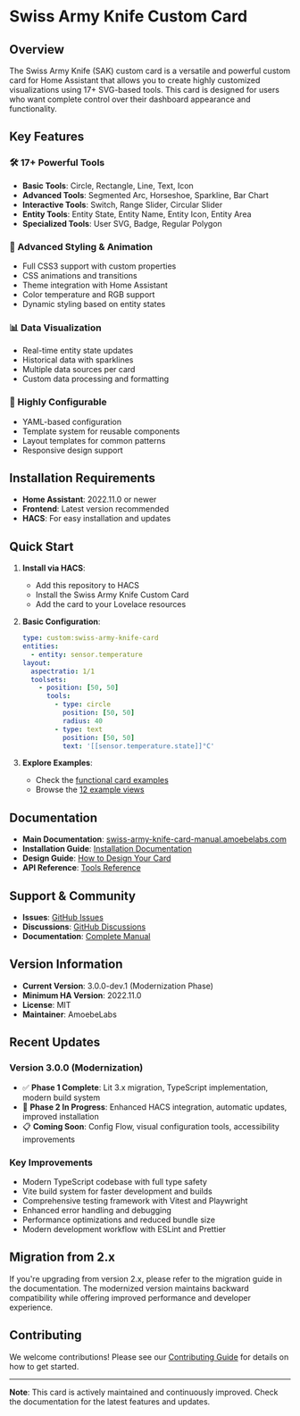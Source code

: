 # Swiss Army Knife Custom Card

## Overview

The Swiss Army Knife (SAK) custom card is a versatile and powerful custom card for Home Assistant that allows you to create highly customized visualizations using 17+ SVG-based tools. This card is designed for users who want complete control over their dashboard appearance and functionality.

## Key Features

### 🛠️ 17+ Powerful Tools

- **Basic Tools**: Circle, Rectangle, Line, Text, Icon
- **Advanced Tools**: Segmented Arc, Horseshoe, Sparkline, Bar Chart
- **Interactive Tools**: Switch, Range Slider, Circular Slider
- **Entity Tools**: Entity State, Entity Name, Entity Icon, Entity Area
- **Specialized Tools**: User SVG, Badge, Regular Polygon

### 🎨 Advanced Styling & Animation

- Full CSS3 support with custom properties
- CSS animations and transitions
- Theme integration with Home Assistant
- Color temperature and RGB support
- Dynamic styling based on entity states

### 📊 Data Visualization

- Real-time entity state updates
- Historical data with sparklines
- Multiple data sources per card
- Custom data processing and formatting

### 🔧 Highly Configurable

- YAML-based configuration
- Template system for reusable components
- Layout templates for common patterns
- Responsive design support

## Installation Requirements

- **Home Assistant**: 2022.11.0 or newer
- **Frontend**: Latest version recommended
- **HACS**: For easy installation and updates

## Quick Start

1. **Install via HACS**:
   - Add this repository to HACS
   - Install the Swiss Army Knife Custom Card
   - Add the card to your Lovelace resources

2. **Basic Configuration**:

   ```yaml
   type: custom:swiss-army-knife-card
   entities:
     - entity: sensor.temperature
   layout:
     aspectratio: 1/1
     toolsets:
       - position: [50, 50]
         tools:
           - type: circle
             position: [50, 50]
             radius: 40
           - type: text
             position: [50, 50]
             text: '[[sensor.temperature.state]]°C'
   ```

3. **Explore Examples**:
   - Check the [functional card examples](https://swiss-army-knife-card-manual.amoebelabs.com/design/example-set-functional-cards/)
   - Browse the [12 example views](https://swiss-army-knife-card-manual.amoebelabs.com/examples/introduction/)

## Documentation

- **Main Documentation**: [swiss-army-knife-card-manual.amoebelabs.com](https://swiss-army-knife-card-manual.amoebelabs.com/)
- **Installation Guide**: [Installation Documentation](https://swiss-army-knife-card-manual.amoebelabs.com/start/installation/)
- **Design Guide**: [How to Design Your Card](https://swiss-army-knife-card-manual.amoebelabs.com/design/how-to-design-your-card/)
- **API Reference**: [Tools Reference](https://swiss-army-knife-card-manual.amoebelabs.com/tools/introduction/)

## Support & Community

- **Issues**: [GitHub Issues](https://github.com/AmoebeLabs/swiss-army-knife-card/issues)
- **Discussions**: [GitHub Discussions](https://github.com/AmoebeLabs/swiss-army-knife-card/discussions)
- **Documentation**: [Complete Manual](https://swiss-army-knife-card-manual.amoebelabs.com/)

## Version Information

- **Current Version**: 3.0.0-dev.1 (Modernization Phase)
- **Minimum HA Version**: 2022.11.0
- **License**: MIT
- **Maintainer**: AmoebeLabs

## Recent Updates

### Version 3.0.0 (Modernization)

- ✅ **Phase 1 Complete**: Lit 3.x migration, TypeScript implementation, modern build system
- 🚧 **Phase 2 In Progress**: Enhanced HACS integration, automatic updates, improved installation
- 📋 **Coming Soon**: Config Flow, visual configuration tools, accessibility improvements

### Key Improvements

- Modern TypeScript codebase with full type safety
- Vite build system for faster development and builds
- Comprehensive testing framework with Vitest and Playwright
- Enhanced error handling and debugging
- Performance optimizations and reduced bundle size
- Modern development workflow with ESLint and Prettier

## Migration from 2.x

If you're upgrading from version 2.x, please refer to the migration guide in the documentation. The modernized version maintains backward compatibility while offering improved performance and developer experience.

## Contributing

We welcome contributions! Please see our [Contributing Guide](docs/CONTRIBUTING.md) for details on how to get started.

---

**Note**: This card is actively maintained and continuously improved. Check the documentation for the latest features and updates.
